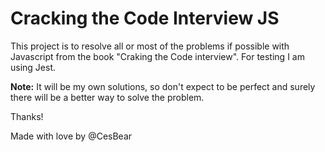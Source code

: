 # Cracking the Code Interview JS


This project is to resolve all or most of the problems if possible with Javascript from the book "Craking the Code interview".
For testing I am using Jest.


**Note:** It will be my own solutions, so don't expect to be perfect and 
surely there will be a better way to solve the problem.






Thanks!

Made with love by @CesBear
